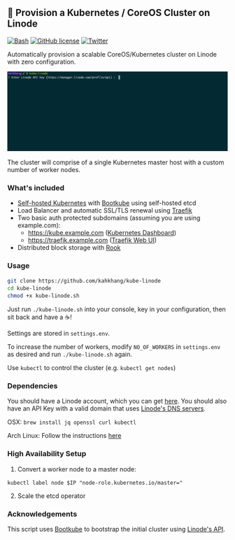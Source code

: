 ## :whale: Provision a Kubernetes / CoreOS Cluster on Linode
[![Bash](https://img.shields.io/badge/language-Bash-green.svg)](https://github.com/kahkhang/kube-linode) [![GitHub license](https://img.shields.io/badge/license-MIT-blue.svg)](https://raw.githubusercontent.com/kahkhang/kube-linode/master/LICENSE) [![Twitter](https://img.shields.io/twitter/url/https/github.com/kahkhang/kube-linode.svg?style=social)](https://twitter.com/intent/tweet?text=%23kube-linode%20rocks%21&url=%5Bobject%20Object%5D)

Automatically provision a scalable CoreOS/Kubernetes cluster on Linode with zero configuration.

![Demo](demo.gif)

The cluster will comprise of a single Kubernetes master host with a custom number of worker nodes.

### What's included
* [Self-hosted Kubernetes](https://github.com/kubernetes/community/blob/master/contributors/design-proposals/self-hosted-kubernetes.md) with [Bootkube](https://github.com/kubernetes-incubator/bootkube) using self-hosted etcd
* Load Balancer and automatic SSL/TLS renewal using [Traefik](https://github.com/containous/traefik)
* Two basic auth protected subdomains (assuming you are using example.com):
  * https://kube.example.com ([Kubernetes Dashboard](https://github.com/kubernetes/dashboard))
  * https://traefik.example.com ([Traefik Web UI](https://github.com/containous/traefik#web-ui))
* Distributed block storage with [Rook](https://github.com/rook/rook)

### Usage

```sh
git clone https://github.com/kahkhang/kube-linode
cd kube-linode
chmod +x kube-linode.sh
```

Just run `./kube-linode.sh` into your console, key in your configuration, then sit back and have a :coffee:!

Settings are stored in `settings.env`.

To increase the number of workers, modify `NO_OF_WORKERS` in `settings.env` as desired and run `./kube-linode.sh` again.

Use `kubectl` to control the cluster (e.g. `kubectl get nodes`)

### Dependencies
You should have a Linode account, which you can get [here](https://www.linode.com/?r=0affaec6ca42ca06f5f2c2d3d8d1ceb354e222c1).
You should also have an API Key with a valid domain that uses [Linode's DNS servers](https://www.linode.com/docs/networking/dns/dns-manager-overview#set-domain-names-to-use-linodes-name-servers).

OSX: ``` brew install jq openssl curl kubectl ```

Arch Linux: Follow the instructions [here](https://github.com/kahkhang/kube-linode/issues/4#issuecomment-311601422)


### High Availability Setup
1. Convert a worker node to a master node:
```
kubectl label node $IP "node-role.kubernetes.io/master="
```
2. Scale the etcd operator

### Acknowledgements
This script uses [Bootkube](https://github.com/kubernetes-incubator/bootkube) to bootstrap the initial cluster using [Linode's API](https://www.linode.com/api).
